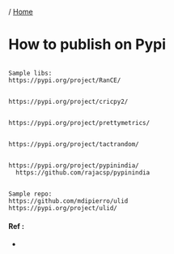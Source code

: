 / [Home](index.md)

# How to publish on Pypi


```

Sample libs:
https://pypi.org/project/RanCE/


https://pypi.org/project/cricpy2/


https://pypi.org/project/prettymetrics/


https://pypi.org/project/tactrandom/


https://pypi.org/project/pypinindia/
  https://github.com/rajacsp/pypinindia


Sample repo:
https://github.com/mdipierro/ulid
https://pypi.org/project/ulid/

```

#### Ref :

  * []()
